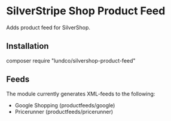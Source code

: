# SilverStripe Shop Product Feed

Adds product feed for SilverShop.


## Installation

composer require "lundco/silvershop-product-feed"

## Feeds
The module currently generates XML-feeds to the following:
* Google Shopping (productfeeds/google)
* Pricerunner (productfeeds/pricerunner)

